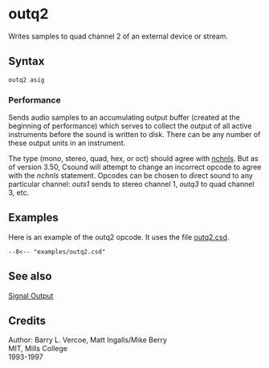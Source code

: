 <!--
id:outq2
category:Signal I/O:Signal Output
-->
# outq2
Writes samples to quad channel 2 of an external device or stream.

## Syntax
``` csound-orc
outq2 asig
```

### Performance

Sends audio samples to an accumulating output buffer (created at the beginning of performance) which serves to collect the output of all active instruments before the sound is written to disk. There can be any number of these output units in an instrument.

The type (mono, stereo, quad, hex, or oct) should agree with [nchnls](../../opcodes/nchnls). But as of version 3.50, Csound will attempt to change an incorrect opcode to agree with the _nchnls_ statement. Opcodes can be chosen to direct sound to any particular channel: _outs1_ sends to stereo channel 1, _outq3_ to quad channel 3, etc.

## Examples

Here is an example of the outq2 opcode. It uses the file [outq2.csd](../../examples/outq2.csd).

``` csound-csd title="Example of the outq2 opcode." linenums="1"
--8<-- "examples/outq2.csd"
```

## See also

[Signal Output](../../sigio/output)

## Credits

Author: Barry L. Vercoe, Matt Ingalls/Mike Berry<br>
MIT, Mills College<br>
1993-1997<br>
